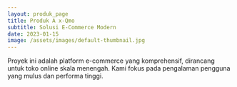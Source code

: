 ```yaml
---
layout: produk_page
title: Produk A x-Qmo
subtitle: Solusi E-Commerce Modern
date: 2023-01-15
image: /assets/images/default-thumbnail.jpg
---
```


Proyek ini adalah platform e-commerce yang komprehensif, dirancang untuk toko online skala menengah. Kami fokus pada pengalaman pengguna yang mulus dan performa tinggi.
